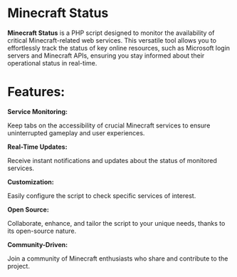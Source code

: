 # Minecraft Status
<b>Minecraft Status</b> is a PHP script designed to monitor the availability of critical Minecraft-related web services. This versatile tool allows you to effortlessly track the status of key online resources, such as Microsoft login servers and Minecraft APIs, ensuring you stay informed about their operational status in real-time.

# Features:
<b>Service Monitoring:</b>
<p>Keep tabs on the accessibility of crucial Minecraft services to ensure uninterrupted gameplay and user experiences.</p>

<b>Real-Time Updates:</b>
<p>Receive instant notifications and updates about the status of monitored services.</p>

<b>Customization:</b>
<p>Easily configure the script to check specific services of interest.</p>

<b>Open Source:</b>
<p>Collaborate, enhance, and tailor the script to your unique needs, thanks to its open-source nature.</p>

<b>Community-Driven:</b>
<p>Join a community of Minecraft enthusiasts who share and contribute to the project.</p>